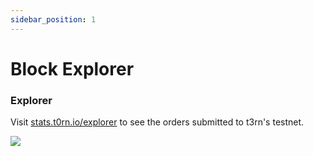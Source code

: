 ```yaml
---
sidebar_position: 1
---
```


# Block Explorer

### Explorer

Visit [stats.t0rn.io/explorer](https://stats.t0rn.io/explorer) to see the orders submitted to t3rn's testnet.

<img src="/img/t3rn-explorer.png"/>
